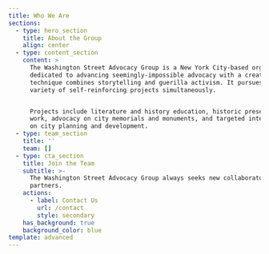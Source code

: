 ```yaml
---
title: Who We Are
sections:
  - type: hero_section
    title: About the Group
    align: center
  - type: content_section
    content: >
      The Washington Street Advocacy Group is a New York City-based organization
      dedicated to advancing seemingly-impossible advocacy with a creative
      technique combines storytelling and guerilla activism. It pursues a
      variety of self-reinforcing projects simultaneously.


      Projects include literature and history education, historic preservation
      work, advocacy on city memorials and monuments, and targeted interventions
      on city planning and development.
  - type: team_section
    title: ''
    team: []
  - type: cta_section
    title: Join the Team
    subtitle: >-
      The Washington Street Advocacy Group always seeks new collaborators and
      partners.
    actions:
      - label: Contact Us
        url: /contact
        style: secondary
    has_background: true
    background_color: blue
template: advanced
---
```

